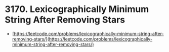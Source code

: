 # 3170. Lexicographically Minimum String After Removing Stars

- [https://leetcode.com/problems/lexicographically-minimum-string-after-removing-stars/](https://leetcode.com/problems/lexicographically-minimum-string-after-removing-stars/)
